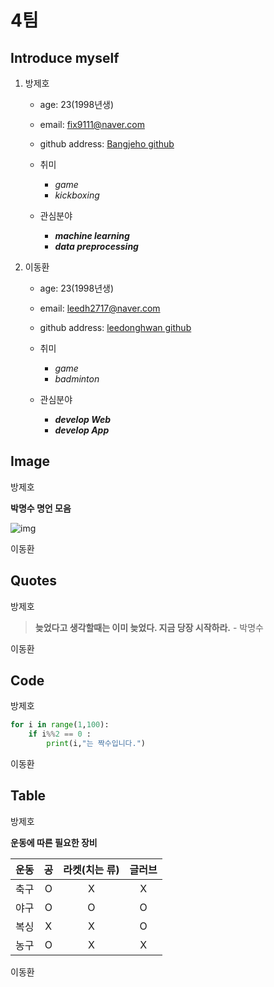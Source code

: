 # **4팀**   

## Introduce myself
1. 방제호
   - age: 23(1998년생)
   - email: fix9111@naver.com
   - github address: [Bangjeho github](https://www.github.com/Bangjeho "Bangjeho github address")
   - 취미
        - _game_
        - _kickboxing_

   - 관심분야
        - _**machine learning**_
        - _**data preprocessing**_

2. 이동환
   - age: 23(1998년생)
   - email: leedh2717@naver.com
   - github address: [leedonghwan github](https://www.github.com/leedh2717 "leedh2717 github address")
   - 취미
        - _game_
        - _badminton_

   - 관심분야
        - _**develop Web**_
        - _**develop App**_

## Image
방제호

**박명수 명언 모음**

![img](https://i.redd.it/cgxzlnr68x841.jpg)

이동환

## Quotes
방제호

> **늦었다고 생각할때는 이미 늦었다. 지금 당장 시작하라.** - 박명수  

이동환


## Code
방제호

```python
for i in range(1,100):
	if i%%2 == 0 :
		print(i,"는 짝수입니다.")		
```  

이동환


## Table
방제호

**운동에 따른 필요한 장비**


|운동| 공 | 라켓(치는 류)| 글러브|
|:----:| :-----: | :-----:|:------:|
|축구|O|X|X|
|야구|O|O|O|
|복싱|X|X|O|
|농구|O|X|X|

이동환



